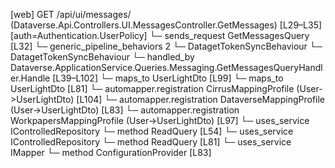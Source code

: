 [web] GET /api/ui/messages/  (Dataverse.Api.Controllers.UI.MessagesController.GetMessages)  [L29–L35] [auth=Authentication.UserPolicy]
  └─ sends_request GetMessagesQuery [L32]
    └─ generic_pipeline_behaviors 2
      └─ DatagetTokenSyncBehaviour
      └─ DatagetTokenSyncBehaviour
    └─ handled_by Dataverse.ApplicationService.Queries.Messaging.GetMessagesQueryHandler.Handle [L39–L102]
      └─ maps_to UserLightDto [L99]
      └─ maps_to UserLightDto [L81]
        └─ automapper.registration CirrusMappingProfile (User->UserLightDto) [L104]
        └─ automapper.registration DataverseMappingProfile (User->UserLightDto) [L83]
        └─ automapper.registration WorkpapersMappingProfile (User->UserLightDto) [L97]
      └─ uses_service IControlledRepository<Message>
        └─ method ReadQuery [L54]
      └─ uses_service IControlledRepository<User>
        └─ method ReadQuery [L81]
      └─ uses_service IMapper
        └─ method ConfigurationProvider [L83]

